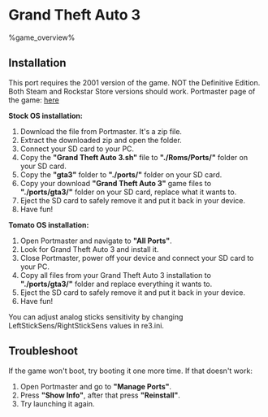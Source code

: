 # Grand Theft Auto 3

%game_overview%

## Installation

This port requires the 2001 version of the game. NOT the Definitive Edition. Both Steam and Rockstar Store versions should work. Portmaster page of the game: [here](https://portmaster.games/detail.html?name=gta3)

**Stock OS installation:**
1. Download the file from Portmaster. It's a zip file.
2. Extract the downloaded zip and open the folder.
3. Connect your SD card to your PC.
4. Copy the **"Grand Theft Auto 3.sh"** file to **"./Roms/Ports/"** folder on your SD card.
5. Copy the **"gta3"** folder to **"./ports/"** folder on your SD card.
6. Copy your download **"Grand Theft Auto 3"** game files to **"./ports/gta3/"** folder on your SD card, replace what it wants to.
7. Eject the SD card to safely remove it and put it back in your device.
8. Have fun!

**Tomato OS installation:**
1. Open Portmaster and navigate to **"All Ports"**.
2. Look for Grand Theft Auto 3 and install it.
3. Close Portmaster, power off your device and connect your SD card to your PC.
4. Copy all files from your Grand Theft Auto 3 installation to **"./ports/gta3/"** folder and replace everything it wants to.
5. Eject the SD card to safely remove it and put it back in your device.
6. Have fun!

You can adjust analog sticks sensitivity by changing LeftStickSens/RightStickSens values in re3.ini.

## Troubleshoot

If the game won't boot, try booting it one more time. If that doesn't work:
1. Open Portmaster and go to **"Manage Ports"**.
2. Press **"Show Info"**, after that press **"Reinstall"**.
3. Try launching it again.